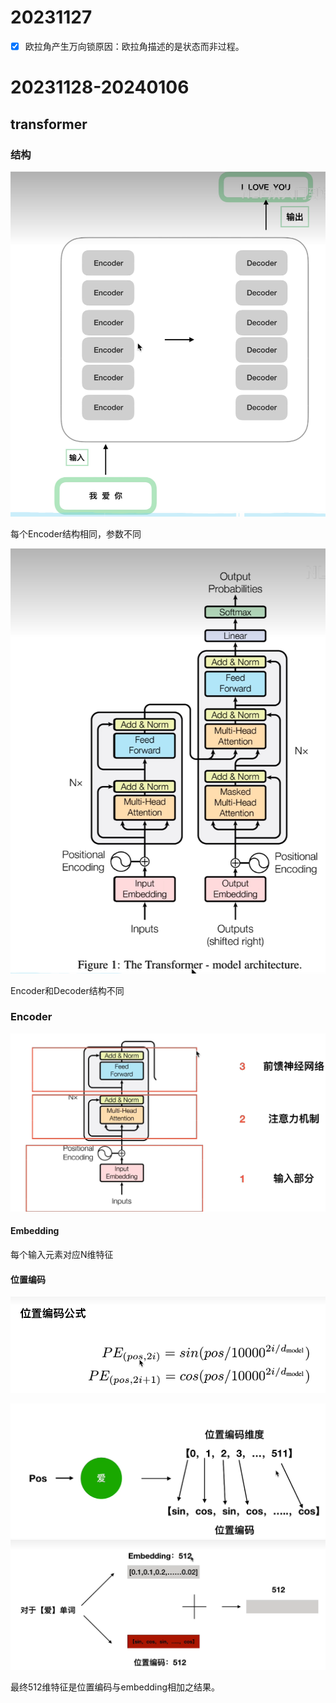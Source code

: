 # 20231127

- [x] 欧拉角产生万向锁原因：欧拉角描述的是状态而非过程。

# 20231128-20240106

## transformer
### 结构
![](.\assets\transformers.png)

每个Encoder结构相同，参数不同 

![](.\assets\transformer1.png)

Encoder和Decoder结构不同

### Encoder

![](.\assets\transformer-encoder.png)
#### Embedding 

每个输入元素对应N维特征

#### 位置编码

![](.\assets\位置编码.png)

![](.\assets\位置编码1.png)
![](.\assets\位置编码2.png)

最终512维特征是位置编码与embedding相加之结果。